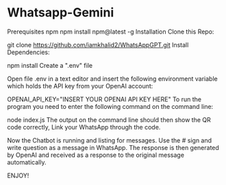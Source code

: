 # Whatsapp-Gemini

Prerequisites
npm
npm install npm@latest -g
Installation
Clone this Repo:

git clone https://github.com/iamkhalid2/WhatsAppGPT.git
Install Dependencies:

npm install
Create a ".env" file

Open file .env in a text editor and insert the following environment variable which holds the API key from your OpenAI account:

OPENAI_API_KEY="INSERT YOUR OPENAI API KEY HERE"
To run the program you need to enter the following command on the command line:

node index.js
The output on the command line should then show the QR code correctly, Link your WhatsApp through the code.

Now the Chatbot is running and listing for messages. Use the # sign and write question as a message in WhatsApp. The response is then generated by OpenAI and received as a response to the original message automatically.

ENJOY!
